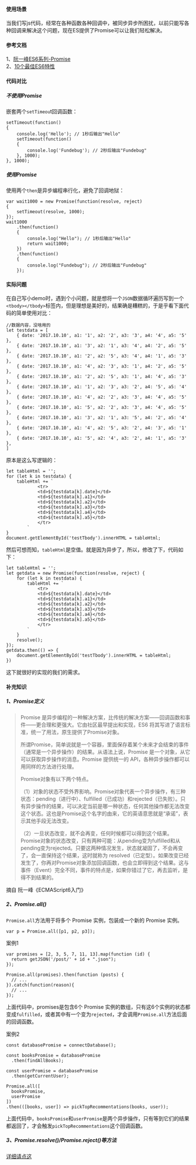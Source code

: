 #### 使用场景
当我们写js代码，经常在各种函数各种回调中，被同步异步所困扰，以前只能写各种回调来解决这个问题，现在ES提供了Promise可以让我们轻松解决。  
#### 参考文档
1、[阮一峰ES6系列-Promise](http://es6.ruanyifeng.com/#docs/promise)  
2、[10个最佳ES6特性](https://blog.fundebug.com/2017/08/21/10-best-es6-feature/)

#### 代码对比
##### 不使用Promise
嵌套两个`setTimeou`t回调函数：  

```
setTimeout(function()
{
    console.log('Hello'); // 1秒后输出"Hello"
    setTimeout(function()
    {
        console.log('Fundebug'); // 2秒后输出"Fundebug"
    }, 1000);
}, 1000);
```

##### 使用Promise
使用两个`then`是异步编程串行化，避免了回调地狱：  
```
var wait1000 = new Promise(function(resolve, reject)
{
    setTimeout(resolve, 1000);
});
wait1000
    .then(function()
    {
        console.log("Hello"); // 1秒后输出"Hello"
        return wait1000;
    })
    .then(function()
    {
        console.log("Fundebug"); // 2秒后输出"Fundebug"
    });
```
#### 实际问题
在自己写小demo时，遇到个小问题，就是想将一个`JSON`数据循环遍历写到一个`<tbody></tbody>`标签内，但是理想是美好的，结果确是糟糕的，于是乎看下面代码的简单使用对比：  
```
//数据内容，没啥用的
let testdata = [
    { date: '2017.10.10', a1: '1', a2: '2', a3: '3', a4: '4', a5: '5' },
    { date: '2017.10.10', a1: '3', a2: '1', a3: '4', a4: '2', a5: '5' },
    { date: '2017.10.10', a1: '2', a2: '5', a3: '4', a4: '1', a5: '3' },
    { date: '2017.10.10', a1: '4', a2: '3', a3: '1', a4: '2', a5: '5' },
    { date: '2017.10.10', a1: '2', a2: '5', a3: '1', a4: '4', a5: '3' },
    { date: '2017.10.10', a1: '1', a2: '3', a3: '2', a4: '5', a5: '4' },
    { date: '2017.10.10', a1: '4', a2: '2', a3: '3', a4: '4', a5: '5' },
    { date: '2017.10.10', a1: '5', a2: '2', a3: '3', a4: '4', a5: '5' },
    { date: '2017.10.10', a1: '3', a2: '1', a3: '5', a4: '2', a5: '4' },
    { date: '2017.10.10', a1: '4', a2: '5', a3: '2', a4: '3', a5: '1' },
    { date: '2017.10.10', a1: '5', a2: '4', a3: '2', a4: '1', a5: '3' },
]
```
原本是这么写逻辑的：  
```
let tableHtml = '';
for (let k in testdata) {
    tableHtml += `
            <tr>
            <td>${testdata[k].date}</td>
            <td>${testdata[k].a1}</td>
            <td>${testdata[k].a2}</td>
            <td>${testdata[k].a3}</td>
            <td>${testdata[k].a4}</td>
            <td>${testdata[k].a5}</td>
            </tr>
        `
}
document.getElementById('testTbody').innerHTML = tableHtml;
```
然后可想而知，`tableHtml`是空值。就是因为异步了，所以，修改了下，代码如下：   
```
let tableHtml = '';
let getdata = new Promise(function(resolve, reject) {
    for (let k in testdata) {
        tableHtml += `
            <tr>
            <td>${testdata[k].date}</td>
            <td>${testdata[k].a1}</td>
            <td>${testdata[k].a2}</td>
            <td>${testdata[k].a3}</td>
            <td>${testdata[k].a4}</td>
            <td>${testdata[k].a5}</td>
            </tr>
        `
    }
    resolve();
});
getdata.then(() => {
    document.getElementById('testTbody').innerHTML = tableHtml;
})
```
这下就很好的实现的我们的需求。
#### 补充知识
##### 1、Promise定义
> Promise 是异步编程的一种解决方案，比传统的解决方案——回调函数和事件——更合理和更强大。它由社区最早提出和实现，ES6 将其写进了语言标准，统一了用法，原生提供了Promise对象。
> 
> 所谓Promise，简单说就是一个容器，里面保存着某个未来才会结束的事件（通常是一个异步操作）的结果。从语法上说，Promise 是一个对象，从它可以获取异步操作的消息。Promise 提供统一的 API，各种异步操作都可以用同样的方法进行处理。
> 
> Promise对象有以下两个特点。   
> 
> （1）对象的状态不受外界影响。Promise对象代表一个异步操作，有三种状态：pending（进行中）、fulfilled（已成功）和rejected（已失败）。只有异步操作的结果，可以决定当前是哪一种状态，任何其他操作都无法改变这个状态。这也是Promise这个名字的由来，它的英语意思就是“承诺”，表示其他手段无法改变。   
> 
> （2）一旦状态改变，就不会再变，任何时候都可以得到这个结果。Promise对象的状态改变，只有两种可能：从pending变为fulfilled和从pending变为rejected。只要这两种情况发生，状态就凝固了，不会再变了，会一直保持这个结果，这时就称为 resolved（已定型）。如果改变已经发生了，你再对Promise对象添加回调函数，也会立即得到这个结果。这与事件（Event）完全不同，事件的特点是，如果你错过了它，再去监听，是得不到结果的。

摘自 阮一峰《ECMAScript6入门》
##### 2、Promise.all()
`Promise.all`方法用于将多个 Promise 实例，包装成一个新的 Promise 实例。
```
var p = Promise.all([p1, p2, p3]);

```
案例1
```
var promises = [2, 3, 5, 7, 11, 13].map(function (id) {
  return getJSON('/post/' + id + ".json");
});

Promise.all(promises).then(function (posts) {
  // ...
}).catch(function(reason){
  // ...
});
```
上面代码中，promises是包含6个 Promise 实例的数组，只有这6个实例的状态都变成`fulfilled`，或者其中有一个变为`rejected`，才会调用`Promise.all`方法后面的回调函数。   

案例2 
```
const databasePromise = connectDatabase();

const booksPromise = databasePromise
  .then(findAllBooks);

const userPromise = databasePromise
  .then(getCurrentUser);

Promise.all([
  booksPromise,
  userPromise
])
.then(([books, user]) => pickTopRecommentations(books, user));
```
上面代码中，`booksPromise`和`userPromise`是两个异步操作，只有等到它们的结果都返回了，才会触发`pickTopRecommentations`这个回调函数。

##### 3、Promise.resolve()/Promise.reject()等方法
[详细请点这](http://es6.ruanyifeng.com/#docs/promise#Promise-all)


